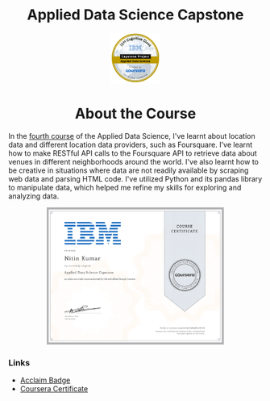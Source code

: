 <h1 align="center">Applied Data Science Capstone</h1>


<p align="center">
<img src="https://github.com/ntnnitinkr/courses-certifications/blob/master/Applied-Data-Science/Applied-Data-Science-Capstone/Applied%2BData%2BScience%2BCapstone.png" width="20%" height="20%">
</p>

<h1 align="center">About the Course</h1>

In the [fourth course](https://www.coursera.org/learn/applied-data-science-capstone) of the Applied Data Science, I've learnt about location data and different location data providers, such as Foursquare. I've learnt how to make RESTful API calls to the Foursquare API to retrieve data about venues in different neighborhoods around the world. I've also learnt how to be creative in situations where data are not readily available by scraping web data and parsing HTML code. I've utilized Python and its pandas library to manipulate data, which helped me refine my skills for exploring and analyzing data. 

<p align="center">
<img src="https://github.com/ntnnitinkr/courses-certifications/blob/master/Applied-Data-Science/Applied-Data-Science-Capstone/Applied-Data-Science-Capstone.jpg" width="70%" height="60%">
</p>



### Links
- [Acclaim Badge](https://www.youracclaim.com/badges/722f8303-a5a4-4656-9a3d-cc451be56a9a/public_url)
- [Coursera Certificate](https://www.coursera.org/account/accomplishments/verify/FQM38PJ3HFGN)

